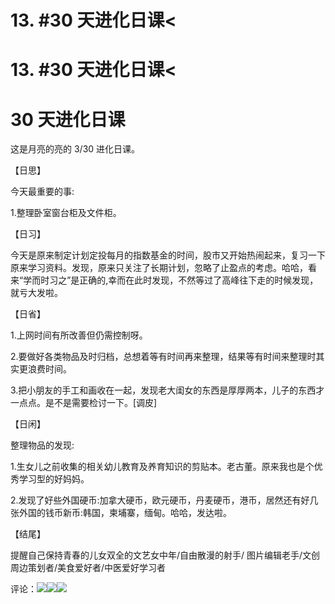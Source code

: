 # 13\. #30 天进化日课<

# 13\. #30 天进化日课<

# 30 天进化日课

这是月亮的亮的 3/30 进化日课。

【日思】

今天最重要的事:

1.整理卧室窗台柜及文件柜。

【日习】

今天是原来制定计划定投每月的指数基金的时间，股市又开始热闹起来，复习一下原来学习资料。发现，原来只关注了长期计划，忽略了止盈点的考虑。哈哈，看来“学而时习之”是正确的,幸而在此时发现，不然等过了高峰往下走的时候发现，就亏大发啦。

【日省】

1.上网时间有所改善但仍需控制呀。

2.要做好各类物品及时归档，总想着等有时间再来整理，结果等有时间来整理时其实更浪费时间。

3.把小朋友的手工和画收在一起，发现老大闺女的东西是厚厚两本，儿子的东西才一点点。是不是需要检讨一下。[调皮]

【日闲】

整理物品的发现:

1.生女儿之前收集的相关幼儿教育及养育知识的剪贴本。老古董。原来我也是个优秀学习型的好妈妈。

2.发现了好些外国硬币:加拿大硬币，欧元硬币，丹麦硬币，港币，居然还有好几张外国的钱币新币:韩国，柬埔寨，缅甸。哈哈，发达啦。

【结尾】

提醒自己保持青春的儿女双全的文艺女中年/自由散漫的射手/ 图片编辑老手/文创周边策划者/美食爱好者/中医爱好学习者

评论：![](img/FrKHkhNZsi3lVmfCqVFpOQAwtWo6.png)![](img/Ft2gIoVGwyvKF0iyRuOC0OdF2cuX.png)![](img/FjnJRzhVRrcCf4vIhRSRb1kCjum0.png)